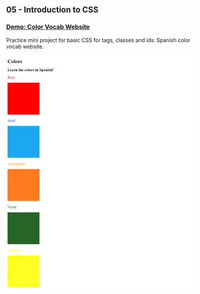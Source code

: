 ## 05 - Introduction to CSS

### [Demo: Color Vocab Website](https://replit.com/@gdbecker/ColorVocabWebsite)

Practice mini project for basic CSS for tags, classes and ids: Spanish color vocab website.

!["Page"](./Page.png)
